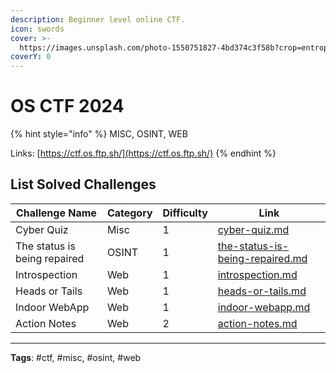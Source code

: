 ```yaml
---
description: Beginner level online CTF.
icon: swords
cover: >-
  https://images.unsplash.com/photo-1550751827-4bd374c3f58b?crop=entropy&cs=srgb&fm=jpg&ixid=M3wxOTcwMjR8MHwxfHNlYXJjaHwyfHxjeWJlcnxlbnwwfHx8fDE3NDE4MjA4MjF8MA&ixlib=rb-4.0.3&q=85
coverY: 0
---
```


# OS CTF 2024

{% hint style="info" %}
MISC, OSINT, WEB

Links: [https://ctf.os.ftp.sh/](https://ctf.os.ftp.sh/)
{% endhint %}

## List Solved Challenges

<table><thead><tr><th>Challenge Name</th><th>Category</th><th data-type="rating" data-max="5">Difficulty</th><th data-type="content-ref">Link</th></tr></thead><tbody><tr><td>Cyber Quiz</td><td>Misc</td><td>1</td><td><a href="cyber-quiz.md">cyber-quiz.md</a></td></tr><tr><td>The status is being repaired</td><td>OSINT</td><td>1</td><td><a href="the-status-is-being-repaired.md">the-status-is-being-repaired.md</a></td></tr><tr><td>Introspection</td><td>Web</td><td>1</td><td><a href="introspection.md">introspection.md</a></td></tr><tr><td>Heads or Tails</td><td>Web</td><td>1</td><td><a href="heads-or-tails.md">heads-or-tails.md</a></td></tr><tr><td>Indoor WebApp</td><td>Web</td><td>1</td><td><a href="indoor-webapp.md">indoor-webapp.md</a></td></tr><tr><td>Action Notes</td><td>Web</td><td>2</td><td><a href="action-notes.md">action-notes.md</a></td></tr></tbody></table>

***

**Tags**: #ctf, #misc, #osint, #web
